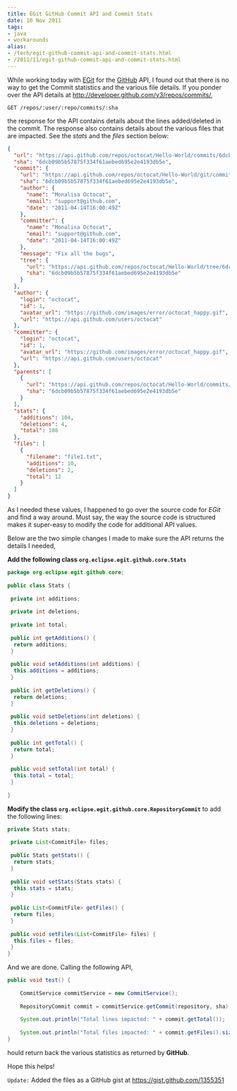 ```yaml
---
title: EGit GitHub Commit API and Commit Stats
date: 10 Nov 2011
tags: 
- java
- workarounds
alias:
- /tech/egit-github-commit-api-and-commit-stats.html
- /2011/11/egit-github-commit-api-and-commit-stats.html
---
```


While working today with <a href="http://www.eclipse.org/egit">EGit</a> for the 
<a href="https://github.com">GitHub</a> API, I found out that there is no way to get the 
Commit statistics and the various file details. If you ponder over the API details at 
<a href="http://developer.github.com/v3/repos/commits/">http://developer.github.com/v3/repos/commits/</a>,

<!-- break here -->

```text
GET /repos/:user/:repo/commits/:sha
```

the response for the API contains details about the lines added/deleted in the commit. The response 
also contains details about the various files that are impacted. See the *stats* and the *files* section below:

```json
{
  "url": "https://api.github.com/repos/octocat/Hello-World/commits/6dcb09b5b57875f334f61aebed695e2e4193db5e",
  "sha": "6dcb09b5b57875f334f61aebed695e2e4193db5e",
  "commit": {
    "url": "https://api.github.com/repos/octocat/Hello-World/git/commits/6dcb09b5b57875f334f61aebed695e2e4193db5e",
    "sha": "6dcb09b5b57875f334f61aebed695e2e4193db5e",
    "author": {
      "name": "Monalisa Octocat",
      "email": "support@github.com",
      "date": "2011-04-14T16:00:49Z"
    },
    "committer": {
      "name": "Monalisa Octocat",
      "email": "support@github.com",
      "date": "2011-04-14T16:00:49Z"
    },
    "message": "Fix all the bugs",
    "tree": {
      "url": "https://api.github.com/repos/octocat/Hello-World/tree/6dcb09b5b57875f334f61aebed695e2e4193db5e",
      "sha": "6dcb09b5b57875f334f61aebed695e2e4193db5e"
    }
  },
  "author": {
    "login": "octocat",
    "id": 1,
    "avatar_url": "https://github.com/images/error/octocat_happy.gif",
    "url": "https://api.github.com/users/octocat"
  },
  "committer": {
    "login": "octocat",
    "id": 1,
    "avatar_url": "https://github.com/images/error/octocat_happy.gif",
    "url": "https://api.github.com/users/octocat"
  },
  "parents": [
    {
      "url": "https://api.github.com/repos/octocat/Hello-World/commits/6dcb09b5b57875f334f61aebed695e2e4193db5e",
      "sha": "6dcb09b5b57875f334f61aebed695e2e4193db5e"
    }
  ],
  "stats": {
    "additions": 104,
    "deletions": 4,
    "total": 108
  },
  "files": [
    {
      "filename": "file1.txt",
      "additions": 10,
      "deletions": 2,
      "total": 12
    }
  ]
}
```

As I needed these values, I happened to go over the source code for *EGit* and find a way around. Must 
say, the way the source code is structured makes it super-easy to modify the code for additional API values.

Below are the two simple changes I made to make sure the API returns the details I needed,

**Add the following class `org.eclipse.egit.github.core.Stats`**

```java
package org.eclipse.egit.github.core;
 
public class Stats {
  
 private int additions;
  
 private int deletions;
  
 private int total;
 
 public int getAdditions() {
  return additions;
 }
 
 public void setAdditions(int additions) {
  this.additions = additions;
 }
 
 public int getDeletions() {
  return deletions;
 }
 
 public void setDeletions(int deletions) {
  this.deletions = deletions;
 }
 
 public int getTotal() {
  return total;
 }
 
 public void setTotal(int total) {
  this.total = total;
 }
 
}
```

**Modify the class `org.eclipse.egit.github.core.RepositoryCommit`** to add the following lines:

```java
private Stats stats;
  
 private List<CommitFile> files;
 
 public Stats getStats() {
  return stats;
 }
 
 public void setStats(Stats stats) {
  this.stats = stats;
 }
 
 public List<CommitFile> getFiles() {
  return files;
 }
 
 public void setFiles(List<CommitFile> files) {
  this.files = files;
 }
}
```

And we are done. Calling the following API,

```java
public void test() {
 
    CommitService commitService = new CommitService();
 
    RepositoryCommit commit = commitService.getCommit(repository, sha);
 
    System.out.println("Total lines impacted: " + commit.getTotal());
 
    System.out.println("Total files impacted: " + commit.getFiles().size());
}
```

hould return back the various statistics as returned by **GitHub**.

Hope this helps!

`Update:` Added the files as a GitHub gist at <a href="https://gist.github.com/1355351">https://gist.github.com/1355351</a>